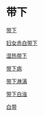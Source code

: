 # 带下[带下](https://www.gmzyjc.com/search/result?wd=带下)[妇女赤白带下](https://www.gmzyjc.com/search/result?wd=妇女赤白带下)[湿热带下](https://www.gmzyjc.com/search/result?wd=湿热带下)[带下病](https://www.gmzyjc.com/search/result?wd=带下病)[带下淋漓](https://www.gmzyjc.com/search/result?wd=带下淋漓)[带下白浊](https://www.gmzyjc.com/search/result?wd=带下白浊)[白带](https://www.gmzyjc.com/search/result?wd=白带)